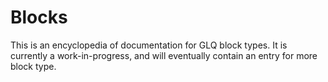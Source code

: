 # Blocks

This is an encyclopedia of documentation for GLQ block types. It is currently a work-in-progress, and will eventually contain an entry for more block type.
